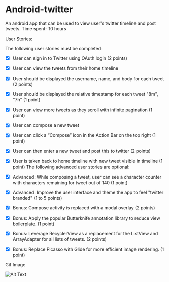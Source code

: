 # Android-twitter
An android app that can be used to view user's twitter timeline and post tweets.
Time spent- 10 hours


User Stories:

The following user stories must be completed:
* [x] User can sign in to Twitter using OAuth login (2 points)
* [x] User can view the tweets from their home timeline
* [x] User should be displayed the username, name, and body for each tweet (2 points)
* [x] User should be displayed the relative timestamp for each tweet "8m", "7h" (1 point)
* [x] User can view more tweets as they scroll with infinite pagination (1 point)
* [x] User can compose a new tweet
* [x] User can click a “Compose” icon in the Action Bar on the top right (1 point)
* [x] User can then enter a new tweet and post this to twitter (2 points)
* [x] User is taken back to home timeline with new tweet visible in timeline (1 point)
The following advanced user stories are optional:

* [x] Advanced: While composing a tweet, user can see a character counter with characters remaining for tweet out of 140 (1 point)
* [x] Advanced: Improve the user interface and theme the app to feel "twitter branded" (1 to 5 points)
* [x] Bonus: Compose activity is replaced with a modal overlay (2 points)
* [x] Bonus: Apply the popular Butterknife annotation library to reduce view boilerplate. (1 point)
* [x] Bonus: Leverage RecyclerView as a replacement for the ListView and ArrayAdapter for all lists of tweets. (2 points)
* [x] Bonus: Replace Picasso with Glide for more efficient image rendering. (1 point)

Gif Image


![Alt Text](twittergif.gif)
